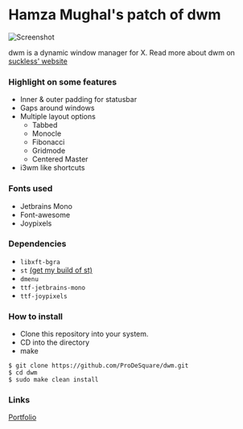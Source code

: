 # Hamza Mughal's patch of dwm

![Screenshot](https://prodesquare.com/img/projects/prodesquare-dwm-patch.png)

dwm is a dynamic window manager for X. Read more about dwm on [suckless' website](http://dwm.suckless.org)

### Highlight on some features

+ Inner & outer padding for statusbar
+ Gaps around windows
+ Multiple layout options
    + Tabbed
    + Monocle
    + Fibonacci
    + Gridmode
    + Centered Master
+ i3wm like shortcuts

### Fonts used
+ Jetbrains Mono
+ Font-awesome
+ Joypixels

### Dependencies
+ `libxft-bgra`
+ `st` [(get my build of st)](https://github.com/ProDeSquare/st)
+ `dmenu`
+ `ttf-jetbrains-mono`
+ `ttf-joypixels`

### How to install
+ Clone this repository into your system.
+ CD into the directory
+ make

```
$ git clone https://github.com/ProDeSquare/dwm.git
$ cd dwm
$ sudo make clean install
```

### Links
[Portfolio](https://prodesquare.com)

